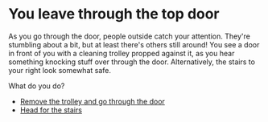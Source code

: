 # **You leave through the top door**

As you go through the door, people outside catch your attention. They're stumbling about a bit, but at least there's others still around!
You see a door in front of you with a cleaning trolley propped against it, as you hear something knocking stuff over through the door.
Alternatively, the stairs to your right look somewhat safe.

What do you do?

- [Remove the trolley and go through the door](2-A.md)
- [Head for the stairs](2-X.md)

